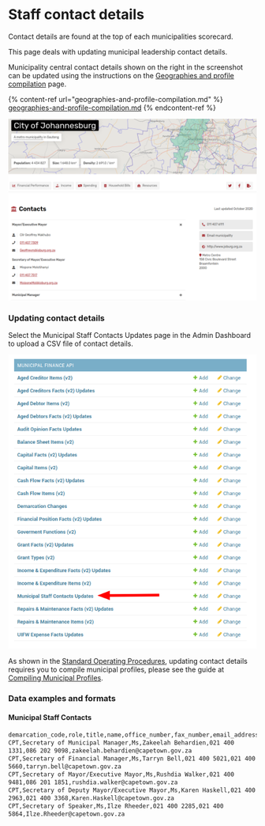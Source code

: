 # Staff contact details

Contact details are found at the top of each municipalities scorecard.

This page deals with updating municipal leadership contact details.

Municipality central contact details shown on the right in the screenshot can be updated using the instructions on the [Geographies and profile compilation](geographies-and-profile-compilation.md) page.

{% content-ref url="geographies-and-profile-compilation.md" %}
[geographies-and-profile-compilation.md](geographies-and-profile-compilation.md)
{% endcontent-ref %}

![](<../.gitbook/assets/image (11).png>)

### Updating contact details

Select the Municipal Staff Contacts Updates page in the Admin Dashboard to upload a CSV file of contact details.

![](<../.gitbook/assets/image (13).png>)

As shown in the [Standard Operating Procedures](standard-operating-procedure.md), updating contact details requires you to compile municipal profiles, please see the guide at [Compiling Municipal Profiles](administrators-guide.md#compiling-municipal-profiles).

### Data examples and formats

#### Municipal Staff Contacts

```
demarcation_code,role,title,name,office_number,fax_number,email_address
CPT,Secretary of Municipal Manager,Ms,Zakeelah Behardien,021 400 1331,086 202 9098,zakeelah.behardien@capetown.gov.za
CPT,Secretary of Financial Manager,Ms,Tarryn Bell,021 400 5021,021 400 5660,tarryn.bell@capetown.gov.za
CPT,Secretary of Mayor/Executive Mayor,Ms,Rushdia Walker,021 400 9481,086 201 1851,rushdia.walker@capetown.gov.za
CPT,Secretary of Deputy Mayor/Executive Mayor,Ms,Karen Haskell,021 400 2963,021 400 3368,Karen.Haskell@capetown.gov.za
CPT,Secretary of Speaker,Ms,Ilze Rheeder,021 400 2285,021 400 5864,Ilze.Rheeder@capetown.gov.za
```
